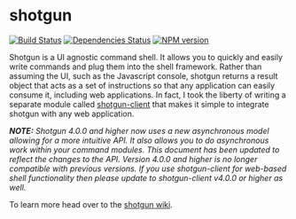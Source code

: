 # shotgun

[![Build Status](https://travis-ci.org/Chevex/shotgun.png)](https://travis-ci.org/Chevex/shotgun)
[![Dependencies Status](https://gemnasium.com/Chevex/shotgun.png)](https://gemnasium.com/Chevex/shotgun)
[![NPM version](https://badge.fury.io/js/shotgun.png)](http://badge.fury.io/js/shotgun)

Shotgun is a UI agnostic command shell. It allows you to quickly and easily write commands and plug them into the shell framework. Rather than assuming the UI, such as the Javascript console, shotgun returns a result object that acts as a set of instructions so that any application can easily consume it, including web applications. In fact, I took the liberty of writing a separate module called [shotgun-client](https://npmjs.org/package/shotgun-client) that makes it simple to integrate shotgun with any web application.

_**NOTE:** Shotgun 4.0.0 and higher now uses a new asynchronous model allowing for a more intuitive API. It also allows you to do asynchronous work within your command modules. This document has been updated to reflect the changes to the API. Version 4.0.0 and higher is no longer compatible with previous versions. If you use shotgun-client for web-based shell functionality then please update to shotgun-client v4.0.0 or higher as well._

To learn more head over to the [shotgun wiki](https://github.com/Chevex/shotgun/wiki).